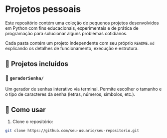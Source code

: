 # Projetos pessoais

Este repositório contém uma coleção de pequenos projetos desenvolvidos em Python com fins educacionais, experimentais e de prática de programação para solucionar alguns problemas cotidianos.

Cada pasta contém um projeto independente com seu próprio `README.md` explicando os detalhes de funcionamento, execução e estrutura.

## 📁 Projetos incluídos

### 🔐 `geradorSenha/`
Um gerador de senhas interativo via terminal. Permite escolher o tamanho e o tipo de caracteres da senha (letras, números, símbolos, etc.).

## 🚀 Como usar

1. Clone o repositório:
```bash
git clone https://github.com/seu-usuario/seu-repositorio.git
